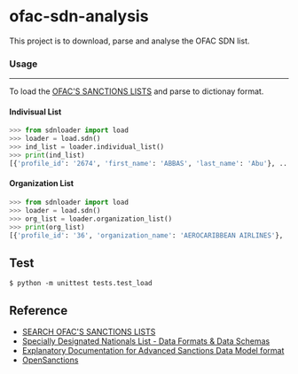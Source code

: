 # ofac-sdn-analysis
This project is to download, parse and analyse the OFAC SDN list.

### Usage
----------------------
To load the [OFAC'S SANCTIONS LISTS](https://sanctionssearch.ofac.treas.gov/) and parse to dictionay format.

#### Indivisual List  

```python
>>> from sdnloader import load
>>> loader = load.sdn()
>>> ind_list = loader.individual_list()
>>> print(ind_list)
[{'profile_id': '2674', 'first_name': 'ABBAS', 'last_name': 'Abu'}, ... ]
```

#### Organization List  

```python
>>> from sdnloader import load
>>> loader = load.sdn()
>>> org_list = loader.organization_list()
>>> print(org_list)
[{'profile_id': '36', 'organization_name': 'AEROCARIBBEAN AIRLINES'}, ... ]
```

## Test

```shell:
$ python -m unittest tests.test_load
```

## Reference
* [SEARCH OFAC'S SANCTIONS LISTS](https://sanctionssearch.ofac.treas.gov/)
* [Specially Designated Nationals List - Data Formats & Data Schemas](https://ofac.treasury.gov/specially-designated-nationals-list-data-formats-data-schemas)
* [Explanatory Documentation for Advanced Sanctions Data Model format​](https://ofac.treasury.gov/media/10391/download?inline)
* [OpenSanctions](https://www.opensanctions.org/)